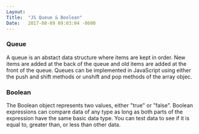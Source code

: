 ```yaml
---
Layout:	
Title:	"JS Queue & Boolean"
Date:	2017-08-09 09:03:04 -0600
---
```


### Queue
 A queue is an abstact data structure where items are kept in order.
New items are added at the back of the queue and old items are added at the front of the queue.
Queues can be implemented in JavaScript using either the push and shift methods or unshift and pop methods of the array objec.

### Boolean
The Boolean object represents two values, either "true" or "false".
Boolean expressions can compare data of any type as long as both parts of the expression have the same basic data type.
You can test data to see if it is equal to, greater than, or less than other data.
